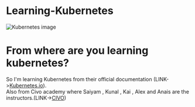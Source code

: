# Learning-Kubernetes
<img src="https://res.cloudinary.com/practicaldev/image/fetch/s--j81_jFnM--/c_limit%2Cf_auto%2Cfl_progressive%2Cq_auto%2Cw_880/https://dev-to-uploads.s3.amazonaws.com/uploads/articles/rtw4rwv0m4u30x3n1uwz.png" alt="Kubernetes image">

# From where are you learning kubernetes?
So I'm learning Kubernetes from their official documentation (LINK-><a href="https://kubernetes.io/docs/home/">Kubernetes.io</a>).<br>
Also from Civo academy where Saiyam , Kunal , Kai , Alex and Anais are the instructors.(LINK-><a href="https://www.civo.com/academy">CIVO</a>)


